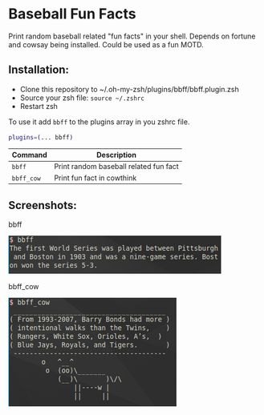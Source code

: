 # Baseball Fun Facts

Print random baseball related "fun facts" in your shell. Depends on fortune and cowsay being installed. Could be used as a fun MOTD.

## Installation:

- Clone this repository to ~/.oh-my-zsh/plugins/bbff/bbff.plugin.zsh
- Source your zsh file:  `source ~/.zshrc`
- Restart zsh

To use it add `bbff` to the plugins array in you zshrc file.

```zsh
plugins=(... bbff)
```

| Command    | Description                            |
| ---------- | -------------------------------------- |
| `bbff`     | Print random baseball related fun fact |
| `bbff_cow` | Print fun fact in cowthink             |


## Screenshots:

bbff

![](https://github.com/richardmoyer/baseballfunfacts/blob/master/bbff3.png?raw=true)

bbff_cow

![](https://github.com/richardmoyer/baseballfunfacts/blob/master/bbff_cow.png?raw=true)
